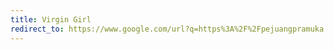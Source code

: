 ```yaml
---
title: Virgin Girl
redirect_to: https://www.google.com/url?q=https%3A%2F%2Fpejuangpramuka.blogspot.com%2Fp%2Fvirgin-girl.html&sa=D&sntz=1&usg=AOvVaw1gsYq7NZPEMC-1EB3dPRAQ
---
```

